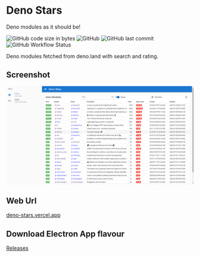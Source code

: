 # Deno Stars
Deno modules as it should be!

![GitHub code size in bytes](https://img.shields.io/github/languages/code-size/fakoua/denostars?style=for-the-badge)
![GitHub](https://img.shields.io/github/license/fakoua/denostars?style=for-the-badge)
![GitHub last commit](https://img.shields.io/github/last-commit/fakoua/denostars?style=for-the-badge)
![GitHub Workflow Status](https://img.shields.io/github/workflow/status/fakoua/denostars/Node%20CI?style=for-the-badge)

Deno modules fetched from deno.land with search and rating.

## Screenshot

![Deno GUI](https://raw.githubusercontent.com/fakoua/denostars/master/assets/deno-stars-ss.png)

## Web Url

[deno-stars.vercel.app](https://deno-stars.vercel.app/)

## Download Electron App flavour

[Releases](https://github.com/fakoua/DenoStars/releases)

